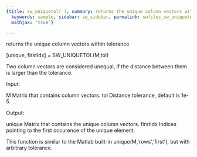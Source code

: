 ```yaml
---
{title: sw_uniquetol( ), summary: returns the unique column vectors within tolerance,
  keywords: sample, sidebar: sw_sidebar, permalink: swfiles_sw_uniquetol.html, folder: swfiles,
  mathjax: 'true'}

---
```

returns the unique column vectors within tolerance
 
[unique, firstIdx] = SW_UNIQUETOL(M,tol)
 
Two column vectors are considered unequal, if the distance between them
is larger than the tolerance.
 
Input:
 
M         Matrix that contains column vectors.
tol       Distance tolerance, default is 1e-5.
 
Output:
 
unique    Matrix that contains the unique column vectors.
firstIdx  Indices pointing to the first occurence of the unique element.
 
This function is similar to the Matlab built-in unique(M,'rows','first'),
but with arbitrary tolerance.
 
